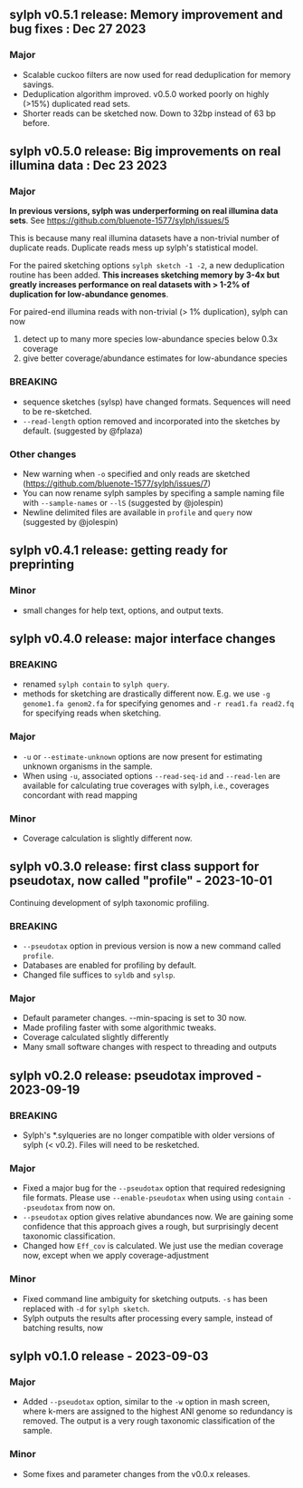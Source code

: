 ## sylph v0.5.1 release: **Memory improvement and bug fixes** : Dec 27 2023

### Major

* Scalable cuckoo filters are now used for read deduplication for memory savings. 
* Deduplication algorithm improved. v0.5.0 worked poorly on highly (>15%) duplicated read sets. 
* Shorter reads can be sketched now. Down to 32bp instead of 63 bp before.

## sylph v0.5.0 release: **Big improvements on real illumina data** : Dec 23 2023

### Major

**In previous versions, sylph was underperforming on real illumina data sets**. See https://github.com/bluenote-1577/sylph/issues/5 

This is because many real illumina datasets have a non-trivial number of duplicate reads. Duplicate reads mess up sylph's statistical model.

For the paired sketching options `sylph sketch -1 -2`, a new deduplication routine has been added. **This increases sketching memory by 3-4x but greatly increases performance on real datasets with > 1-2% of duplication for low-abundance genomes**. 

For paired-end illumina reads with non-trivial (> 1% duplication), sylph can now 

1. detect up to many more species low-abundance species below 0.3x coverage
2. give better coverage/abundance estimates for low-abundance species 

### BREAKING

- sequence sketches (sylsp) have changed formats. Sequences will need to be re-sketched.
- `--read-length` option removed and incorporated into the sketches by default. (suggested by @fplaza)

### Other changes

- New warning when `-o` specified and only reads are sketched (https://github.com/bluenote-1577/sylph/issues/7)
- You can now rename sylph samples by specifing a sample naming file with `--sample-names` or `--lS` (suggested by @jolespin)
- Newline delimited files are available in `profile` and `query` now (suggested by @jolespin)


## sylph v0.4.1 release: getting ready for preprinting

### Minor

- small changes for help text, options, and output texts. 

## sylph v0.4.0 release: major interface changes

### BREAKING

- renamed `sylph contain` to `sylph query`. 
- methods for sketching are drastically different now. E.g. we use `-g genome1.fa genom2.fa` for specifying genomes and `-r read1.fa read2.fq` for specifying reads when sketching. 

### Major

- `-u` or `--estimate-unknown` options are now present for estimating unknown organisms in the sample. 
- When using `-u`, associated options `--read-seq-id` and `--read-len` are available for calculating true coverages with sylph, i.e., coverages concordant with read mapping

### Minor

- Coverage calculation is slightly different now.

## sylph v0.3.0 release: first class support for pseudotax, now called "profile" - 2023-10-01

Continuing development of sylph taxonomic profiling. 

### BREAKING

- `--pseudotax` option in previous version is now a new command called `profile`.
- Databases are enabled for profiling by default. 
- Changed file suffices to `syldb` and `sylsp`.

### Major
- Default parameter changes. --min-spacing is set to 30 now. 
- Made profiling faster with some algorithmic tweaks. 
- Coverage calculated slightly differently
- Many small software changes with respect to threading and outputs

## sylph v0.2.0 release: pseudotax improved - 2023-09-19

### BREAKING
- Sylph's *.sylqueries are no longer compatible with older versions of sylph (< v0.2). Files will need to be resketched. 

### Major
- Fixed a major bug for the `--pseudotax` option that required redesigning file formats. Please use `--enable-pseudotax` when using using `contain --pseudotax` from now on.
- `--pseudotax` option gives relative abundances now. We are gaining some confidence that this approach gives a rough, but surprisingly decent taxonomic classification.  
- Changed how `Eff_cov` is calculated. We just use the median coverage now, except when we apply coverage-adjustment 

### Minor
- Fixed command line ambiguity for sketching outputs. `-s` has been replaced with `-d` for `sylph sketch`.
- Sylph outputs the results after processing every sample, instead of batching results, now


## sylph v0.1.0 release - 2023-09-03

### Major

- Added `--pseudotax` option, similar to the `-w` option in mash screen, where k-mers are assigned to the highest ANI genome so redundancy is removed. The output is a very rough taxonomic classification of the sample. 

### Minor

- Some fixes and parameter changes from the v0.0.x releases. 
